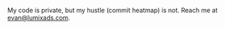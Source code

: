 My code is private, but my hustle (commit heatmap) is not. Reach me at evan@lumixads.com.

<!---
evan-lumix/evan-lumix is a ✨ special ✨ repository because its `README.md` (this file) appears on your GitHub profile.
You can click the Preview link to take a look at your changes.
--->
